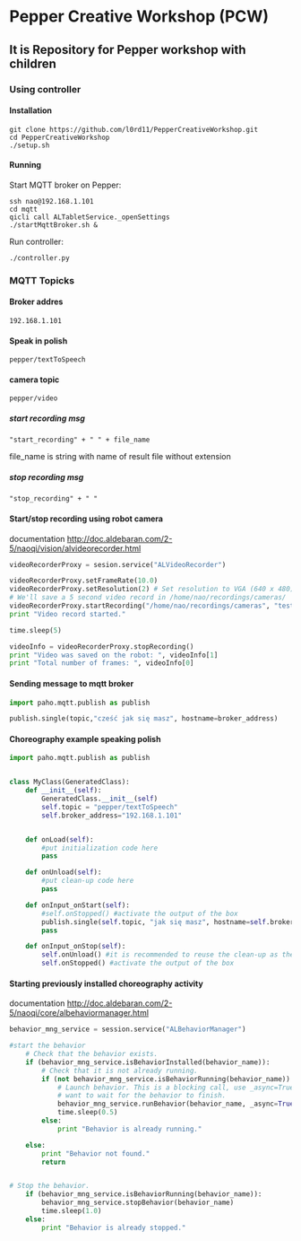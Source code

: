 # Pepper Creative Workshop (PCW)
## It is Repository for Pepper workshop with children

### Using controller
#### Installation
```
git clone https://github.com/l0rd11/PepperCreativeWorkshop.git
cd PepperCreativeWorkshop
./setup.sh
``` 
#### Running
Start MQTT broker on Pepper:
```
ssh nao@192.168.1.101
cd mqtt
qicli call ALTabletService._openSettings
./startMqttBroker.sh &
```
Run controller:
```
./controller.py
```

### MQTT Topicks
#### Broker addres
```
192.168.1.101
```
#### Speak in polish
```
pepper/textToSpeech
```
#### camera topic
```
pepper/video
```
##### start recording msg
```
"start_recording" + " " + file_name
```
file_name is string with name of result file without extension 
##### stop recording msg
```
"stop_recording" + " "
```

#### Start/stop recording using robot camera
documentation http://doc.aldebaran.com/2-5/naoqi/vision/alvideorecorder.html
```python
videoRecorderProxy = sesion.service("ALVideoRecorder")

videoRecorderProxy.setFrameRate(10.0)
videoRecorderProxy.setResolution(2) # Set resolution to VGA (640 x 480)
# We'll save a 5 second video record in /home/nao/recordings/cameras/
videoRecorderProxy.startRecording("/home/nao/recordings/cameras", "test")
print "Video record started."

time.sleep(5)

videoInfo = videoRecorderProxy.stopRecording()
print "Video was saved on the robot: ", videoInfo[1]
print "Total number of frames: ", videoInfo[0]
```

#### Sending message to mqtt broker
```python
import paho.mqtt.publish as publish

publish.single(topic,"cześć jak się masz", hostname=broker_address)
```

#### Choreography example speaking polish

```python
import paho.mqtt.publish as publish


class MyClass(GeneratedClass):
    def __init__(self):
        GeneratedClass.__init__(self)
        self.topic = "pepper/textToSpeech"
        self.broker_address="192.168.1.101"


    def onLoad(self):
        #put initialization code here
        pass

    def onUnload(self):
        #put clean-up code here
        pass

    def onInput_onStart(self):
        #self.onStopped() #activate the output of the box
        publish.single(self.topic, "jak się masz", hostname=self.broker_address)
        pass

    def onInput_onStop(self):
        self.onUnload() #it is recommended to reuse the clean-up as the box is stopped
        self.onStopped() #activate the output of the box
```

#### Starting previously installed choreography activity 

documentation http://doc.aldebaran.com/2-5/naoqi/core/albehaviormanager.html

```python
behavior_mng_service = session.service("ALBehaviorManager")

#start the behavior
    # Check that the behavior exists.
    if (behavior_mng_service.isBehaviorInstalled(behavior_name)):
        # Check that it is not already running.
        if (not behavior_mng_service.isBehaviorRunning(behavior_name)):
            # Launch behavior. This is a blocking call, use _async=True if you do not
            # want to wait for the behavior to finish.
            behavior_mng_service.runBehavior(behavior_name, _async=True)
            time.sleep(0.5)
        else:
            print "Behavior is already running."

    else:
        print "Behavior not found."
        return


# Stop the behavior.
    if (behavior_mng_service.isBehaviorRunning(behavior_name)):
        behavior_mng_service.stopBehavior(behavior_name)
        time.sleep(1.0)
    else:
        print "Behavior is already stopped."



```

